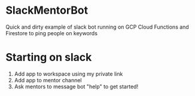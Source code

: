 # SlackMentorBot
Quick and dirty example of slack bot running on GCP Cloud Functions and Firestore to ping people on keywords

# Starting on slack
1. Add app to workspace using my private link
2. Add app to mentor channel
3. Ask mentors to message bot "help" to get started!
